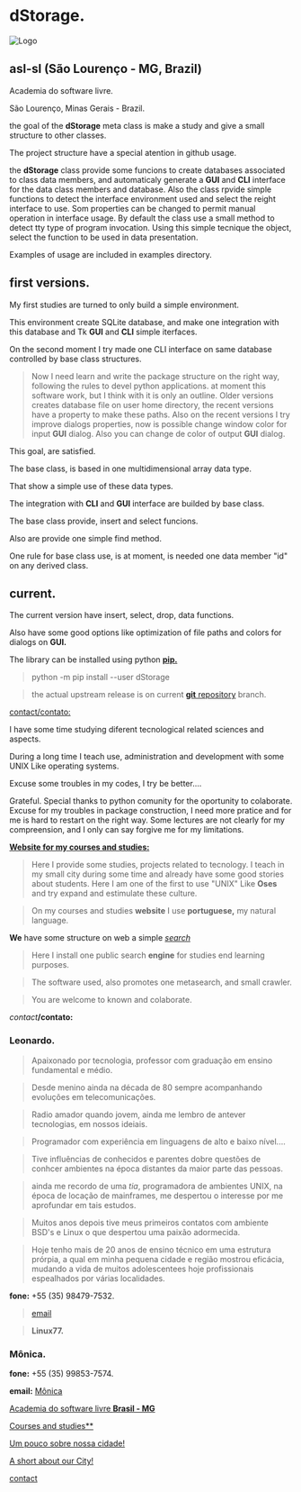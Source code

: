# dStorage.

![Logo](https://asl-sl.com.br/dstorage/img/dStorage.png)


## asl-sl (São Lourenço - MG, Brazil)

Academia do software livre.

São Lourenço, Minas Gerais - Brazil.


the goal of the **dStorage** meta class is make a study and give a small structure to other classes.

The project structure have a special atention  in github usage.

the **dStorage** class provide some funcions to create databases associated to class data members, and automaticaly
generate a **GUI** and **CLI** interface for the data class members and database.
Also the class rpvide simple functions to detect the interface environment used and select the reight interface to use.
Som properties can be changed to permit manual operation in interface usage.
By default the class use a small method to detect tty type of program invocation.
Using this simple tecnique the object, select the function to be used in data presentation.

Examples of usage are included in examples directory.

## first versions.

My first studies are turned to only build a simple environment.

This environment create SQLite database, and make one integration with this database and Tk **GUI** and __CLI__ simple iterfaces.

On the second moment I try made one CLI interface on same database controlled by base class structures.

> Now I need learn and write the package structure on the right way, following the rules to 
> devel python applications. at moment this software work, but I think with it is only an 
> outline.
> Older versions creates database file on user home directory, the recent versions have a property to make these paths.
> Also on the recent versions I try improve dialogs properties, now is possible change window color for input **GUI** dialog. Also you can change de color of output **GUI** dialog.

This goal, are satisfied.

The base class, is based in one multidimensional array data type.

That show a simple use of these data types.

The integration with __CLI__ and __GUI__ interface are builded by base class.

The base class provide, insert and select funcions.

Also are provide one simple find method.

One rule for base class use, is at moment, is needed one data member "id" on any derived class.

## current.

The current version have insert, select, drop, data functions.

Also have some good options like optimization of file paths and colors for dialogs on **GUI.**

The library can be installed using python [**pip.**](https://pypi.org/project/dStorage/)

> python -m pip install --user dStorage

> the actual upstream release is on current [**git** repository](https://github.com/leo0-07/dStorage) branch.

[contact/contato:](mailto:feraleomg@gmail.com)

I have some time studying diferent tecnological related sciences and aspects.

During a long time I teach use, administration and development with some UNIX Like operating systems.

Excuse some troubles in my codes, I try be better....

Grateful.
Special thanks to python comunity for the oportunity to colaborate.
Excuse for my troubles in package construction, I need more pratice and for me is hard to restart on the right way. Some lectures are not clearly for my compreension, and I only can say forgive me for my limitations.


[**Website for my courses and studies:**](http://www.asl-sl.com.br)
> Here I provide some studies, projects related to tecnology. I teach in my small city during some time and already have some good stories about students. Here I am one of the first to use "UNIX" Like __Oses__ and try expand and estimulate these culture.

> On my courses and studies **website** I use __portuguese,__ my natural language.


**We** have some structure on web a simple [_search_](http://eureka.magicbyte.tec.br/)


> Here I install one public search __engine__ for studies end learning purposes.

> The software used, also promotes one metasearch, and small crawler.

> You are welcome to known and colaborate.


_contact_**/contato:**

### Leonardo.

> Apaixonado por tecnologia, professor com graduação em ensino fundamental e médio.

> Desde menino ainda na década de 80 sempre acompanhando evoluções em telecomunicações.

> Radio amador quando jovem, ainda me lembro de antever tecnologias, em nossos ideiais.

> Programador com experiência em linguagens de alto e baixo nível....

> Tive influências de conhecidos e parentes dobre questões de conhcer ambientes na época distantes da maior parte das pessoas.

> ainda me recordo de uma _tia_, programadora de ambientes UNIX, na época de locação de mainframes, me despertou o interesse por me aprofundar em tais estudos.

> Muitos anos depois tive meus primeiros contatos com ambiente BSD's e Linux o que despertou uma paixão adormecida.

> Hoje tenho mais de 20 anos de ensino técnico em uma estrutura prórpia, a qual em minha pequena cidade e região mostrou eficácia, mudando a vida de muitos adolescentees hoje profissionais espealhados por várias localidades.


**fone:** +55 (35) 98479-7532.

> [email](mailto:leonardo@asl-sl.com.br)

> **Linux77.**

### Mônica.

**fone:** +55 (35) 99853-7574.

**email:** [Mônica](mailto:monijucodoro@gmail.com)

[Academia do software livre **Brasil - MG**](http://www.asl-sl.com.br)

[Courses and studies**](http://www.cursos.asl-sl.com.br)

[Um pouco sobre nossa cidade!](http://www.asl-br.com/TMB)

[A short about our City!](http://www.asl-br.com/TMB)

[contact](mailto:feraleomg@gmail.com)
